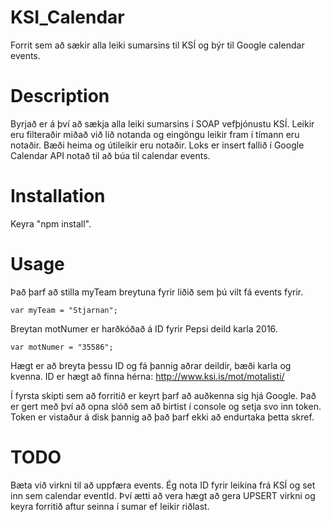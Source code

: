 KSI_Calendar
===========

Forrit sem að sækir alla leiki sumarsins til KSÍ og býr til Google calendar events.


Description
===========

Byrjað er á því að sækja alla leiki sumarsins í SOAP vefþjónustu KSÍ.
Leikir eru filteraðir miðað við lið notanda og eingöngu leikir fram í tímann eru notaðir. Bæði heima og útileikir eru notaðir.
Loks er insert fallið í Google Calendar API notað til að búa til calendar events.

Installation
============

Keyra "npm install".

Usage
=====

Það þarf að stilla myTeam breytuna fyrir liðið sem þú vilt fá events fyrir.

	var myTeam = "Stjarnan";


Breytan motNumer er harðkóðað á ID fyrir Pepsi deild karla 2016. 

	var motNumer = "35586";

Hægt er að breyta þessu ID og fá þannig aðrar deildir, bæði karla og kvenna. ID er hægt að finna hérna: http://www.ksi.is/mot/motalisti/

Í fyrsta skipti sem að forritið er keyrt þarf að auðkenna sig hjá Google. Það er gert með því að opna slóð sem að birtist í console og setja svo inn token.
Token er vistaður á disk þannig að það þarf ekki að endurtaka þetta skref.

TODO
=====
Bæta við virkni til að uppfæra events. 
Ég nota ID fyrir leikina frá KSÍ og set inn sem calendar eventId. 
Því ætti að vera hægt að gera UPSERT virkni og keyra forritið aftur seinna í sumar ef leikir riðlast.